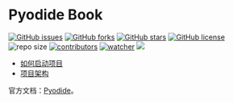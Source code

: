 # Pyodide Book

[![GitHub issues](https://img.shields.io/github/issues/daobook/pyodide-book)](https://github.com/daobook/pyodide-book/issues) [![GitHub forks](https://img.shields.io/github/forks/daobook/pyodide-book)](https://github.com/daobook/pyodide-book/network) [![GitHub stars](https://img.shields.io/github/stars/daobook/pyodide-book)](https://github.com/daobook/pyodide-book/stargazers) [![GitHub license](https://img.shields.io/github/license/daobook/pyodide-book)](https://github.com/daobook/pyodide-book/blob/main/LICENSE)  ![repo size](https://img.shields.io/github/repo-size/daobook/pyodide-book.svg) [![contributors](https://img.shields.io/github/contributors/daobook/pyodide-book.svg)](https://github.com/daobook/pyodide-book/graphs/contributors) [![watcher](https://img.shields.io/github/watchers/daobook/pyodide-book.svg)](https://github.com/daobook/pyodide-book/watchers) ![](https://github.com/daobook/pyodide-book/actions/workflows/docs.yml/badge.svg)

- [如何启动项目](about:how)
- [项目架构](about:architecture)

官方文档：[Pyodide](https://pyodide.org/en/stable/#)。